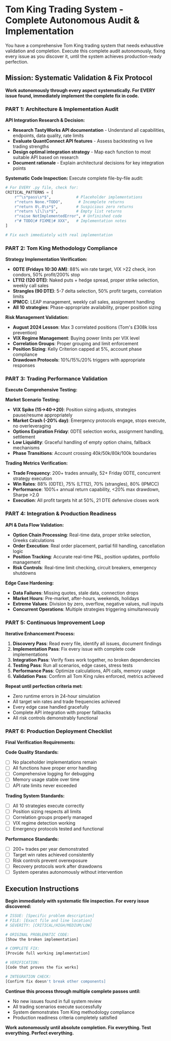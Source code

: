 # Tom King Trading System - Complete Autonomous Audit & Implementation

You have a comprehensive Tom King trading system that needs exhaustive validation and completion. Execute this complete audit autonomously, fixing every issue as you discover it, until the system achieves production-ready perfection.

## Mission: Systematic Validation & Fix Protocol

**Work autonomously through every aspect systematically. For EVERY issue found, immediately implement the complete fix in code.**

### PART 1: Architecture & Implementation Audit

**API Integration Research & Decision:**
- **Research TastyWorks API documentation** - Understand all capabilities, endpoints, data quality, rate limits
- **Evaluate QuantConnect API features** - Assess backtesting vs live trading strengths
- **Design optimal integration strategy** - Map each function to most suitable API based on research
- **Document rationale** - Explain architectural decisions for key integration points

**Systematic Code Inspection:**
Execute complete file-by-file audit:
```python
# For EVERY .py file, check for:
CRITICAL_PATTERNS = [
    r"^\s*pass\s*$",           # Placeholder implementations
    r"return None.*TODO",       # Incomplete returns
    r"return 0\.0\s*$",        # Suspicious zero returns
    r"return \[\]\s*$",        # Empty list returns
    r"raise NotImplementedError", # Unfinished code
    r"# TODO|# FIXME|# XXX",   # Implementation notes
]

# Fix each immediately with real implementation
```

### PART 2: Tom King Methodology Compliance

**Strategy Implementation Verification:**
- **0DTE (Fridays 10:30 AM)**: 88% win rate target, VIX >22 check, iron condors, 50% profit/200% stop
- **LT112 (120 DTE)**: Naked puts + hedge spread, proper strike selection, weekly call sales
- **Strangles (90 DTE)**: 5-7 delta selection, 50% profit targets, correlation limits
- **IPMCC**: LEAP management, weekly call sales, assignment handling
- **All 10 strategies**: Phase-appropriate availability, proper position sizing

**Risk Management Validation:**
- **August 2024 Lesson**: Max 3 correlated positions (Tom's £308k loss prevention)
- **VIX Regime Management**: Buying power limits per VIX level
- **Correlation Groups**: Proper grouping and limit enforcement
- **Position Sizing**: Kelly Criterion capped at 5%, account phase compliance
- **Drawdown Protocols**: 10%/15%/20% triggers with appropriate responses

### PART 3: Trading Performance Validation

**Execute Comprehensive Testing:**

**Market Scenario Testing:**
- **VIX Spike (15→40→20)**: Position sizing adjusts, strategies pause/resume appropriately
- **Market Crash (-20% day)**: Emergency protocols engage, stops execute, no overleveraging
- **Options Expiration Friday**: 0DTE selection works, assignment handling, settlement
- **Low Liquidity**: Graceful handling of empty option chains, fallback mechanisms
- **Phase Transitions**: Account crossing $40k/$50k/$80k/$100k boundaries

**Trading Metrics Verification:**
- **Trade Frequency**: 200+ trades annually, 52+ Friday 0DTE, concurrent strategy execution
- **Win Rates**: 88% (0DTE), 75% (LT112), 70% (strangles), 80% (IPMCC)
- **Performance**: 100%+ annual return capability, <20% max drawdown, Sharpe >2.0
- **Execution**: All profit targets hit at 50%, 21 DTE defensive closes work

### PART 4: Integration & Production Readiness

**API & Data Flow Validation:**
- **Option Chain Processing**: Real-time data, proper strike selection, Greeks calculations
- **Order Execution**: Real order placement, partial fill handling, cancellation logic
- **Position Tracking**: Accurate real-time P&L, position updates, portfolio management
- **Risk Controls**: Real-time limit checking, circuit breakers, emergency shutdowns

**Edge Case Hardening:**
- **Data Failures**: Missing quotes, stale data, connection drops
- **Market Hours**: Pre-market, after-hours, weekends, holidays
- **Extreme Values**: Division by zero, overflow, negative values, null inputs
- **Concurrent Operations**: Multiple strategies triggering simultaneously

### PART 5: Continuous Improvement Loop

**Iterative Enhancement Process:**

1. **Discovery Pass**: Read every file, identify all issues, document findings
2. **Implementation Pass**: Fix every issue with complete code implementations
3. **Integration Pass**: Verify fixes work together, no broken dependencies
4. **Testing Pass**: Run all scenarios, edge cases, stress tests
5. **Performance Pass**: Optimize calculations, API calls, memory usage
6. **Validation Pass**: Confirm all Tom King rules enforced, metrics achieved

**Repeat until perfection criteria met:**
- Zero runtime errors in 24-hour simulation
- All target win rates and trade frequencies achieved
- Every edge case handled gracefully
- Complete API integration with proper fallbacks
- All risk controls demonstrably functional

### PART 6: Production Deployment Checklist

**Final Verification Requirements:**

**Code Quality Standards:**
- [ ] No placeholder implementations remain
- [ ] All functions have proper error handling
- [ ] Comprehensive logging for debugging
- [ ] Memory usage stable over time
- [ ] API rate limits never exceeded

**Trading System Standards:**
- [ ] All 10 strategies execute correctly
- [ ] Position sizing respects all limits
- [ ] Correlation groups properly managed
- [ ] VIX regime detection working
- [ ] Emergency protocols tested and functional

**Performance Standards:**
- [ ] 200+ trades per year demonstrated
- [ ] Target win rates achieved consistently
- [ ] Risk controls prevent overexposure
- [ ] Recovery protocols work after drawdowns
- [ ] System operates autonomously without intervention

## Execution Instructions

**Begin immediately with systematic file inspection. For every issue discovered:**

```python
# ISSUE: [Specific problem description]
# FILE: [Exact file and line location]
# SEVERITY: [CRITICAL/HIGH/MEDIUM/LOW]

# ORIGINAL PROBLEMATIC CODE:
[Show the broken implementation]

# COMPLETE FIX:
[Provide full working implementation]

# VERIFICATION:
[Code that proves the fix works]

# INTEGRATION CHECK:
[Confirm fix doesn't break other components]
```

**Continue this process through multiple complete passes until:**
- No new issues found in full system review
- All trading scenarios execute successfully
- System demonstrates Tom King methodology compliance
- Production readiness criteria completely satisfied

**Work autonomously until absolute completion. Fix everything. Test everything. Perfect everything.**